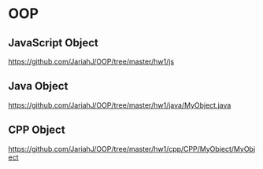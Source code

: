 # OOP
 ## JavaScript Object
 https://github.com/JariahJ/OOP/tree/master/hw1/js
 
 ## Java Object
 https://github.com/JariahJ/OOP/tree/master/hw1/java/MyObject.java
 
 ## CPP Object
 https://github.com/JariahJ/OOP/tree/master/hw1/cpp/CPP/MyObject/MyObject
